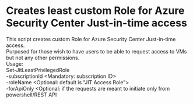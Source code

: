# Creates least custom Role for Azure Security Center Just-in-time access


 This script creates custom Role for Azure Security Center Just-in-time access.              
 Purposed for those wish to have users to be able to request access to VMs                   
 but not any other permissions.                                                              
 Usage:                                                                                      
 Set-JitLeastPrivilegedRole                                                                  
	-subscriptionId <Mandatory: subscription ID>                                              
	-roleName <Optional: default is "JIT Access Role">                                        
	-forApiOnly <Optional: if the requests are meant to initiate only from powershell/REST API


<br>
